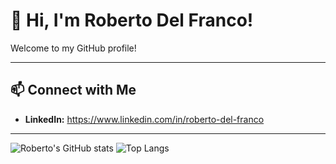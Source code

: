 # 👋 Hi, I'm Roberto Del Franco!

Welcome to my GitHub profile!

---

## 📫 Connect with Me

- **LinkedIn:** https://www.linkedin.com/in/roberto-del-franco

---

![Roberto's GitHub stats](https://github-readme-stats.vercel.app/api?username=robertodelfranco&count_private=true&show_icons=true&theme=radical)
![Top Langs](https://github-readme-stats.vercel.app/api/top-langs/?username=robertodelfranco&theme=radical)
